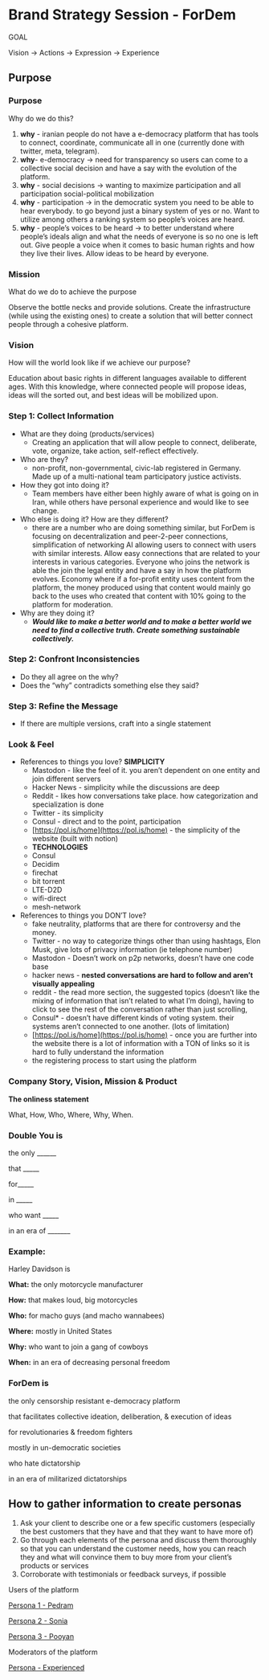 
# Brand Strategy Session - ForDem

GOAL

Vision → Actions → Expression → Experience

## Purpose

### Purpose

Why do we do this?

1. **why** - iranian people do not have a e-democracy platform that has tools to connect, coordinate, communicate all in one (currently done with twitter, meta, telegram).
2. **why**- e-democracy → need for transparency so users can come to a collective social decision and have a say with the evolution of the platform. 
3. **why** - social decisions → wanting to maximize participation and all participation social-political mobilization
4. **why** - participation → in the democratic system you need to be able to hear everybody. to go beyond just a binary system of yes or no. Want to utilize among others a ranking system so people’s voices are heard. 
5. **why** - people’s voices to be heard → to better understand where people’s ideals align and what the needs of everyone is so no one is left out. Give people a voice when it comes to basic human rights and how they live their lives. Allow ideas to be heard by everyone.

### Mission

What do we do to achieve the purpose

Observe the bottle necks and provide solutions. Create the infrastructure (while using the existing ones) to create a solution that will better connect people through a cohesive platform.

### Vision

How will the world look like if we achieve our purpose?

Education about basic rights in different languages available to different ages. With this knowledge, where connected people will propose ideas, ideas will the sorted out, and best ideas will be mobilized upon.

### Step 1: Collect Information

- What are they doing (products/services)
    - Creating an application that will allow people to connect, deliberate, vote, organize, take action, self-reflect effectively.
- Who are they?
    - non-profit, non-governmental, civic-lab registered in Germany. Made up of a multi-national team participatory justice activists.
- How they got into doing it?
    - Team members have either been highly aware of what is going on in Iran, while others have personal experience and would like to see change.
- Who else is doing it? How are they different?
    - there are a number who are doing something similar, but ForDem is focusing on decentralization and peer-2-peer connections, simplification of networking AI allowing users to connect with users with similar interests. Allow easy connections that are related to your interests in various categories. Everyone who joins the network is able the join the legal entity and have a say in how the platform evolves. Economy where if a for-profit entity uses content from the platform, the money produced using that content would mainly go back to the uses who created that content with 10% going to the platform for moderation.
- Why are they doing it?
    - ***Would like to make a better world and to make a better world we need to find a collective truth. Create something sustainable collectively.***

### Step 2: Confront Inconsistencies

- Do they all agree on the why?
- Does the “why” contradicts something else they said?

### Step 3: Refine the Message

- If there are multiple versions, craft into a single statement

### Look & Feel

- References to things you love? **SIMPLICITY**
    - Mastodon - like the feel of it. you aren’t dependent on one entity and join different servers
    - Hacker News - simplicity while the discussions are deep
    - Reddit - likes how conversations take place. how categorization and specialization is done
    - Twitter - its simplicity
    - Consul - direct and to the point, participation
    - [https://pol.is/home](https://pol.is/home) - the simplicity of the website (built with notion)
    - **TECHNOLOGIES**
    - Consul
    - Decidim
    - firechat
    - bit torrent
    - LTE-D2D
    - wifi-direct
    - mesh-network
- References to things you DON’T love?
    - fake neutrality, platforms that are there for controversy and the money.
    - Twitter - no way to categorize things other than using hashtags, Elon Musk, give lots of privacy information (ie telephone number)
    - Mastodon - Doesn’t work on p2p networks, doesn’t have one code base
    - hacker news - **nested conversations are hard to follow and aren’t visually appealing**
    - reddit - the read more section, the suggested topics (doesn’t like the mixing of information that isn’t related to what I’m doing), having to click to see the rest of the conversation rather than just scrolling,
    - Consul* - doesn’t have different kinds of voting system. their systems aren’t connected to one another. (lots of limitation)
    - [https://pol.is/home](https://pol.is/home) - once you are further into the website there is a lot of information with a TON of links so it is hard to fully understand the information
    - the registering process to start using the platform

### **Company Story, Vision, Mission & Product**

**The onliness statement**

What, How, Who, Where, Why, When.

### Double You is

the only ______

that _____

for_____

in _____

who want _____

in an era of _______

### Example:

Harley Davidson is

**What:** the only motorcycle manufacturer

**How:** that makes loud, big motorcycles

**Who:** for macho guys (and macho wannabees)

**Where:** mostly in United States

**Why:** who want to join a gang of cowboys

**When:** in an era of decreasing personal freedom

### ForDem is

the only censorship resistant e-democracy platform

that facilitates collective ideation, deliberation, & execution of ideas

for revolutionaries & freedom fighters

mostly in un-democratic societies 

who hate dictatorship

in an era of militarized dictatorships

## How to gather information to create personas

1. Ask your client to describe one or a few specific customers (especially the best customers that they have and that they want to have more of)
2. Go through each elements of the persona and discuss them thoroughly so that you can understand the customer needs, how you can reach they and what will convince them to buy more from your client’s products or services
3. Corroborate with testimonials or feedback surveys, if possible

Users of the platform

[Persona 1 - Pedram](https://www.notion.so/Persona-1-Pedram-9365b4e042cf4076810529a052f9b8ba)

[Persona 2 - Sonia](https://www.notion.so/Persona-2-Sonia-b9b27abd4e564f8996b71c7003fb9365)

[Persona 3 - Pooyan](https://www.notion.so/Persona-3-Students-98091a8949f34b47a9fdd87dad2d64b6)

Moderators of the platform

[Persona - Experienced](https://www.notion.so/Persona-Experienced-ddba466ce7f141eab7dba8e5ff447e8c)
